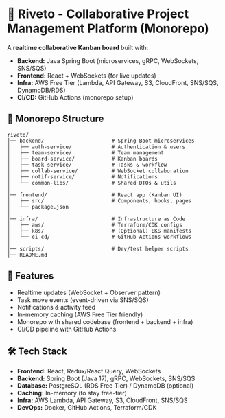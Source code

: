 # 📝 Riveto - Collaborative Project Management Platform (Monorepo)

A **realtime collaborative Kanban board** built with:  
- **Backend:** Java Spring Boot (microservices, gRPC, WebSockets, SNS/SQS)  
- **Frontend:** React + WebSockets (for live updates)  
- **Infra:** AWS Free Tier (Lambda, API Gateway, S3, CloudFront, SNS/SQS, DynamoDB/RDS)  
- **CI/CD:** GitHub Actions (monorepo setup)  


## 📂 Monorepo Structure

```text
riveto/
│── backend/                      # Spring Boot microservices
│   ├── auth-service/             # Authentication & users
│   ├── team-service/             # Team management
│   ├── board-service/            # Kanban boards
│   ├── task-service/             # Tasks & workflow
│   ├── collab-service/           # WebSocket collaboration
│   ├── notif-service/            # Notifications
│   └── common-libs/              # Shared DTOs & utils
│
│── frontend/                     # React app (Kanban UI)
│   ├── src/                      # Components, hooks, pages
│   └── package.json
│
│── infra/                        # Infrastructure as Code
│   ├── aws/                      # Terraform/CDK configs
│   ├── k8s/                      # (Optional) EKS manifests
│   └── ci-cd/                    # GitHub Actions workflows
│
│── scripts/                      # Dev/test helper scripts
│── README.md
```

## 🚀 Features

- Realtime updates (WebSocket + Observer pattern)  
- Task move events (event-driven via SNS/SQS)  
- Notifications & activity feed  
- In-memory caching (AWS Free Tier friendly)  
- Monorepo with shared codebase (frontend + backend + infra)  
- CI/CD pipeline with GitHub Actions  


## 🛠️ Tech Stack

- **Frontend:** React, Redux/React Query, WebSockets  
- **Backend:** Spring Boot (Java 17), gRPC, WebSockets, SNS/SQS  
- **Database:** PostgreSQL (RDS Free Tier) / DynamoDB (optional)  
- **Caching:** In-memory (to stay free-tier)  
- **Infra:** AWS Lambda, API Gateway, S3, CloudFront, SNS/SQS  
- **DevOps:** Docker, GitHub Actions, Terraform/CDK  
